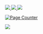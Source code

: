 <p>
   <a href="https://github.com/harlanc">
    <img src="https://badges.frapsoft.com/os/v1/open-source.svg?v=103">
  	</a>
  	<a href="https://github.com/harlanc">
  	  <img src="https://img.shields.io/github/followers/harlanc.svg?lable=GitHub&style=social">
  	</a>
  	<a href="https://github.com/harlanc">
  	  <img src="https://visitor-badge.laobi.icu/badge?page_id=harlanc.harlanc">
   </a>
</p>

<a href="https://www.bfcounter.vip/"><img src="https://www.bfcounter.vip/generatepic?userid=064a57f7-2d7b-4056-95a0-43347d66ec67" alt="Page Counter" border="0"></a>

<p align="left">
  <a href="#" alt="harlanc's github stats"><img src="https://github-readme-stats.vercel.app/api?username=harlanc&show_icons=true&icon_color=805AD5&text_color=718096&bg_color=ffffff&hide_title=true"/></a>
</p>
<!--
**harlanc/harlanc** is a ✨ _special_ ✨ repository because its `README.md` (this file) appears on your GitHub profile.

Here are some ideas to get you started:

- 🔭 I’m currently working on ...
- 🌱 I’m currently learning ...
- 👯 I’m looking to collaborate on ...
- 🤔 I’m looking for help with ...
- 💬 Ask me about ...
- 📫 How to reach me: ...
- 😄 Pronouns: ...
- ⚡ Fun fact: ...
-->
